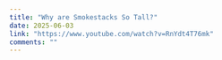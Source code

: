 ```yaml
---
title: "Why are Smokestacks So Tall?"
date: 2025-06-03
link: "https://www.youtube.com/watch?v=RnYdt4T76mk"
comments: ""
---
```


